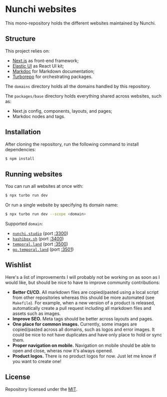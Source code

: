 # Nunchi websites

This mono-repository holds the different websites maintained by Nunchi.

## Structure

This project relies on:
- [Next.js](https://nextjs.org) as front-end framework;
- [Elastic UI](https://eui.elastic.co) as React UI kit;
- [Markdoc](https://markdoc.io) for Markdown documentation;
- [Turborepo](https://turborepo.org) for orchestrating packages.

The `domains` directory holds all the domains handled by this repository.

The `packages/base` directory holds everything shared across websites, such as:
- Next.js config, components, layouts, and pages;
- Markdoc nodes and tags.

## Installation

After cloning the repository, run the following command to install dependencies:
```bash
$ npm install
```

## Running websites

You can run all websites at once with:
```bash
$ npx turbo run dev
```

Or run a single website by specifying its domain name:
```bash
$ npx turbo run dev --scope <domain>
```

Supported `domain`:
- [`nunchi.studio`](https://nunchi.studio) (port [:3300](http://localhost:3300))
- [`hashibox.sh`](https://hashibox.sh) (port [:3400](http://localhost:3400))
- [`temporal.land`](https://temporal.land) (port [:3500](http://localhost:3500))
- [`go.temporal.land`](https://go.temporal.land) (port [:3501](http://localhost:3501))

## Wishlist

Here's a list of improvements I will probably not be working on as soon as I
would like, but should be nice to have to improve community contributions:

- **Better CI/CD.** All markdown files are copied/pasted using a local script
  from other repositories whereas this should be more automated (see `Makefile`).
  For example, when a new version of a product is released, automatically create
  a pull request including all markdown files and assets such as images.
- **Improve SEO.** Meta tags should be better across layouts and pages.
- **One place for common images.** Currently, some images are copied/pasted
  across all domains, such as logos and error images. It could be nice to not
  have duplicates and have only place to hold or sync them.
- **Proper navigation on mobile.** Navigation on mobile should be able to open
  and close, wheras now it's always opened.
- **Product logos.** There is no product logos for now. Just let me know if you
  want to create one!

## License

Repository licensed under the [MIT](./LICENSE).

